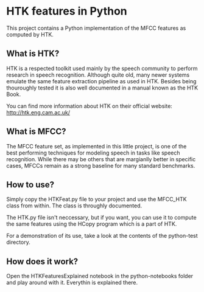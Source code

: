 # HTK features in Python

This project contains a Python implementation of the MFCC features as computed by HTK.

## What is HTK?

HTK is a respected toolkit used mainly by the speech community to perform research in speech recognition. Although quite old, many newer systems emulate the same feature extraction pipeline as used in HTK. Besides being thouroughly tested it is also well documented in a manual known as the HTK Book.

You can find more information about HTK on their official website: http://htk.eng.cam.ac.uk/

## What is MFCC?

The MFCC feature set, as implemented in this little project, is one of the best performing techniques for modeling speech in tasks like speech recognition. While there may be others that are margianlly better in specific cases, MFCCs remain as a strong baseline for many standard benchmarks.

## How to use?

Simply copy the HTKFeat.py file to your project and use the MFCC_HTK class from within. The class is throughly documented.

The HTK.py file isn't neccessary, but if you want, you can use it to compute the same features using the HCopy program which is a part of HTK.

For a demonstration of its use, take a look at the contents of the python-test directory.

## How does it work?

Open the HTKFeaturesExplained notebook in the python-notebooks folder and play around with it. Everythin is explained there.
